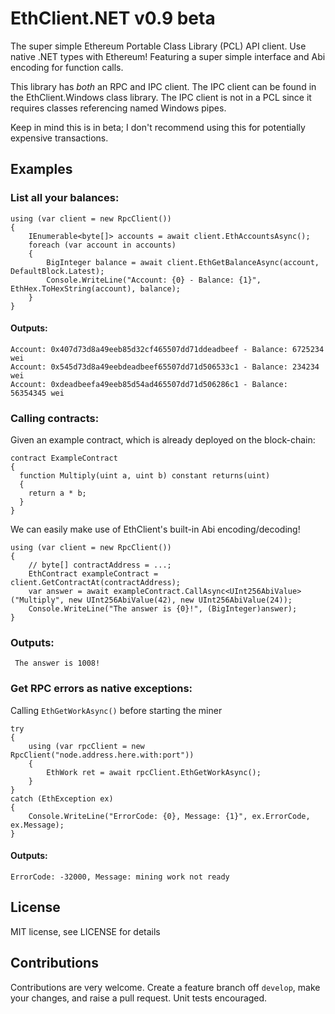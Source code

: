 # EthClient.NET v0.9 beta
The super simple Ethereum Portable Class Library (PCL) API client. Use native .NET types with Ethereum! Featuring a super simple interface and Abi encoding for function calls.

This library has _both_ an RPC and IPC client. The IPC client can be found in the EthClient.Windows class library.
The IPC client is not in a PCL since it requires classes referencing named Windows pipes.

Keep in mind this is in beta; I don't recommend using this for potentially expensive transactions.

## Examples
### List all your balances:
    using (var client = new RpcClient())
    {
        IEnumerable<byte[]> accounts = await client.EthAccountsAsync();
        foreach (var account in accounts)
        {
            BigInteger balance = await client.EthGetBalanceAsync(account, DefaultBlock.Latest);
            Console.WriteLine("Account: {0} - Balance: {1}", EthHex.ToHexString(account), balance);
        }
    }

#### Outputs:
    Account: 0x407d73d8a49eeb85d32cf465507dd71ddeadbeef - Balance: 6725234 wei
    Account: 0x545d73d8a49eebdeadbeef65507dd71d506533c1 - Balance: 234234 wei
    Account: 0xdeadbeefa49eeb85d54ad465507dd71d506286c1 - Balance: 56354345 wei

### Calling contracts:
Given an example contract, which is already deployed on the block-chain:

    contract ExampleContract
    {
      function Multiply(uint a, uint b) constant returns(uint)
      {
        return a * b;
      }
    }

We can easily make use of EthClient's built-in Abi encoding/decoding!

    using (var client = new RpcClient())
    {
        // byte[] contractAddress = ...;
        EthContract exampleContract = client.GetContractAt(contractAddress);
        var answer = await exampleContract.CallAsync<UInt256AbiValue>("Multiply", new UInt256AbiValue(42), new UInt256AbiValue(24));
        Console.WriteLine("The answer is {0}!", (BigInteger)answer);
    }

### Outputs:

     The answer is 1008!

### Get RPC errors as native exceptions:
Calling `EthGetWorkAsync()` before starting the miner

    try
    {
        using (var rpcClient = new RpcClient("node.address.here.with:port"))
        {
            EthWork ret = await rpcClient.EthGetWorkAsync();
        }
    }
    catch (EthException ex)
    {
        Console.WriteLine("ErrorCode: {0}, Message: {1}", ex.ErrorCode, ex.Message);
    }

#### Outputs:
`ErrorCode: -32000, Message: mining work not ready`

## License
MIT license, see LICENSE for details

## Contributions
Contributions are very welcome. Create a feature branch off `develop`, make your changes, and raise a pull request. Unit tests encouraged.
